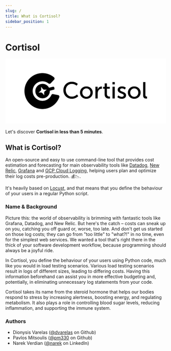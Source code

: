 ```yaml
---
slug: /
title: What is Cortisol?
sidebar_position: 1
---
```


# Cortisol

![Cortisol](/img/cortisol_h_large.png)

Let's discover **Cortisol in less than 5 minutes**.

## What is Cortisol?

An open-source and easy to use command-line tool that provides cost estimation and forecasting for main observability tools like [Datadog](https://www.datadoghq.com/), [New Relic](https://newrelic.com/), [Grafana](https://grafana.com/) and [GCP Cloud Logging](https://cloud.google.com/logging), helping users plan and optimize their log costs pre-production. 💰📉.

It's heavily based on [Locust](https://locust.io/), and that means that you define the behaviour of your users in a regular Python script.

### Name & Background

Picture this: the world of observability is brimming with fantastic tools like Grafana, Datadog, and New Relic. But here's the catch – costs can sneak up on you, catching you off guard or, worse, too late. And don't get us started on those log costs; they can go from "too little" to "what?!" in no time, even for the simplest web services. We wanted a tool that's right there in the thick of your software development workflow, because programming should always be a joyful ride.

In Cortisol, you define the behaviour of your users using Python code, much like you would in load testing scenarios. Various load testing scenarios result in logs of different sizes, leading to differing costs. Having this information beforehand can assist you in more effective budgeting and, potentially, in eliminating unnecessary log statements from your code.

Cortisol takes its name from the steroid hormone that helps our bodies respond to stress by increasing alertness, boosting energy, and regulating metabolism. It also plays a role in controlling blood sugar levels, reducing inflammation, and supporting the immune system. 

### Authors

- Dionysis Varelas ([@dvarelas](https://github.com/dvarelas) on Github)
- Pavlos Mitsoulis ([@pm330](https://github.com/pm3310) on Github)
- Narek Verdian ([@narek](https://www.linkedin.com/in/narek/) on LinkedIn)
